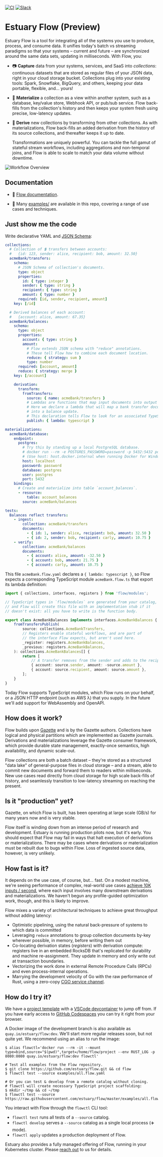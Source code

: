 [![CI](https://github.com/estuary/flow/workflows/CI/badge.svg)](https://github.com/estuary/flow/actions)
[![Slack](https://img.shields.io/badge/slack-@gazette/dev-yellow.svg?logo=slack)](https://join.slack.com/t/gazette-dev/shared_invite/enQtNjQxMzgyNTEzNzk1LTU0ZjZlZmY5ODdkOTEzZDQzZWU5OTk3ZTgyNjY1ZDE1M2U1ZTViMWQxMThiMjU1N2MwOTlhMmVjYjEzMjEwMGQ)

# Estuary Flow (Preview)

Estuary Flow is a tool for integrating all of the systems you use to produce, process, and consume data.
It unifies today's batch vs streaming paradigms
so that your systems
– current and future –
are synchronized around the same data sets, updating in milliseconds.
With Flow, you:

-   📷 **Capture** data from your systems, services, and SaaS into _collections_:
    continuous datasets that are stored as regular files of your JSON data,
    right in your cloud storage bucket.
    Collections plug into your existing tools:
    Spark, Snowflake, BigQuery, and others, keeping your data portable, flexible, and... yours!

-   🎯 **Materialize** a collection as a view within another system,
    such as a database, key/value store, Webhook API, or pub/sub service.
    Flow back-fills from the collection's history
    and then keeps your system fresh using precise, low-latency updates.

-   🌊 **Derive** new collections by transforming from other collections.
    As with materializations, Flow back-fills an added derivation from the history
    of its source collections, and thereafter keeps it up to date.

    Transformations are uniquely powerful.
    You can tackle the full gamut of stateful stream workflows,
    including aggregations and non-temporal joins,
    and Flow is able to scale to match your data volume without downtime.

![Workflow Overview](https://github.com/estuary/flow/blob/master/images/estuaryOverview.png?raw=true)

## Documentation

-   📖 [Flow documentation](https://docs.estuary.dev/).

-   🧐 Many [examples/](examples/) are available in this repo, covering a range of use cases and techniques.

## Just show me the code

Write declarative YAML and [JSON Schema](https://json-schema.org/):

```YAML
collections:
  # Collection of 💲 transfers between accounts:
  #   {id: 123, sender: alice, recipient: bob, amount: 32.50}
  acmeBank/transfers:
    schema:
      # JSON Schema of collection's documents.
      type: object
      properties:
        id: { type: integer }
        sender: { type: string }
        recipient: { type: string }
        amount: { type: number }
      required: [id, sender, recipient, amount]
    key: [/id]

  # Derived balances of each account:
  #   {account: alice, amount: 67.35}
  acmeBank/balances:
    schema:
      type: object
      properties:
        account: { type: string }
        amount:
          # Flow extends JSON schema with "reduce" annotations.
          # These tell Flow how to combine each document location.
          reduce: { strategy: sum }
          type: number
      required: [account, amount]
      reduce: { strategy: merge }
    key: [/account]

    derivation:
      transform:
        fromTransfers:
          source: { name: acmeBank/transfers }
          # Lambdas are functions that map input documents into output documents.
          # Here we declare a lambda that will map a bank transfer document
          # into a balance update.
          # This declaration tells Flow to look for an associated TypeScript module.
          publish: { lambda: typescript }

materializations:
  acmeBank/database:
    endpoint:
      postgres:
        # Try this by standing up a local PostgreSQL database.
        # docker run --rm -e POSTGRES_PASSWORD=password -p 5432:5432 postgres -c log_statement=all
        # (Use host: host.docker.internal when running Docker for Windows/Mac).
        host: localhost
        password: password
        database: postgres
        user: postgres
        port: 5432
    bindings:
      # Create and materialize into table `account_balances`.
      - resource:
          table: account_balances
        source: acmeBank/balances

tests:
  Balances reflect transfers:
    - ingest:
        collection: acmeBank/transfers
        documents:
          - { id: 1, sender: alice, recipient: bob, amount: 32.50 }
          - { id: 2, sender: bob, recipient: carly, amount: 10.75 }
    - verify:
        collection: acmeBank/balances
        documents:
          - { account: alice, amount: -32.50 }
          - { account: bob, amount: 21.75 }
          - { account: carly, amount: 10.75 }
```

This file `acmeBank.flow.yaml` declares a `{ lambda: typescript }`, so Flow expects a
corresponding TypeScript module `acmeBank.flow.ts` that export its lambda definition:

```TypeScript
import { collections, interfaces, registers } from 'flow/modules';

// TypeScript types in `flow/modules` are generated from your catalog,
// and Flow will create this file with an implementation stub if it
// doesn't exist: all you have to write is the function body.

export class AcmeBankBalances implements interfaces.AcmeBankBalances {
    fromTransfersPublish(
        source: collections.AcmeBankTransfers,
        // Registers enable stateful workflows, and are part of
        // the interface Flow expects, but aren't used here.
        _register: registers.AcmeBankBalances,
        _previous: registers.AcmeBankBalances,
    ): collections.AcmeBankBalances[] {
        return [
            // A transfer removes from the sender and adds to the recipient.
            { account: source.sender, amount: -source.amount },
            { account: source.recipient, amount: source.amount },
        ];
    }
}
```

Today Flow supports TypeScript modules, which Flow runs on your behalf,
or a JSON HTTP endpoint (such as AWS λ) that you supply.
In the future we'll add support for WebAssembly and OpenAPI.

## How does it work?

Flow builds upon [Gazette](https://gazette.dev) and is by the Gazette authors.
Collections have logical and physical partitions
which are implemented as Gazette journals.
Derivations and materializations leverage the Gazette consumer framework,
which provide durable state management, exactly-once semantics,
high availability, and dynamic scale-out.

Flow collections are both a batch dataset –
they're stored as a structured "data lake" of general-purpose files in cloud storage –
and a stream, able to commit new documents and forward them to readers within milliseconds.
New use cases read directly from cloud storage for high scale back-fills of history,
and seamlessly transition to low-latency streaming on reaching the present.

## Is it "production" yet?

Gazette, on which Flow is built, has been operating at large scale (GB/s)
for many years now and is very stable.

Flow itself is winding down from an intense period of research and development.
Estuary is running production pilots now, but it's early. You should expect that Flow
may fail in ways that halt execution of derivations or materializations. There may
be cases where derivations or materialization must be rebuilt due to bugs within Flow.
Loss of ingested source data, however, is very unlikely.

## How fast is it?

It depends on the use case, of course, but... fast. On a modest machine,
we're seeing performance of complex, real-world use cases
[achieve 10K inputs / second](https://github.com/estuary/flow/tree/docs-examples/examples/segment#extras-2-turn-up-the-heat),
where each input involves many downstream derivations and materializations.
We haven't begun any profile-guided optimization work, though, and this is likely to improve.

Flow mixes a variety of architectural techniques to achieve great throughput without adding latency:

-   Optimistic pipelining, using the natural back-pressure of systems to which data is committed
-   Leveraging `reduce` annotations to group collection documents by-key wherever possible,
    in memory, before writing them out
-   Co-locating derivation states (_registers_) with derivation compute:
    registers live in an embedded RocksDB that's replicated for durability and machine re-assignment.
    They update in memory and only write out at transaction boundaries.
-   Vectorizing the work done in external Remote Procedure Calls (RPCs) and even process-internal operations.
-   Marrying the development velocity of Go with the raw performance of Rust, using a zero-copy
    [CGO service channel](https://github.com/estuary/flow/commit/0fc0ff83fc5c58e01a09a053419f811d4460776e).

## How do I try it?

We have a [project template](https://github.com/estuary/flow-template) with a
[VSCode devcontainer](https://code.visualstudio.com/docs/remote/devcontainerjson-reference)
to jump off from. If you have early access to
[GitHub Codespaces](https://github.com/features/codespaces)
you can try it right from your browser.

A Docker image of the development branch is also available as `quay.io/estuary/flow:dev`.
We'll start more regular releases soon, but not quite yet. We recommend using an alias to run the image:

```console
$ alias flowctl='docker run --rm -it --mount type=bind,source="$(pwd)",target=/home/flow/project --env RUST_LOG -p 8080:8080 quay.io/estuary/flow:dev flowctl'

# Test all examples from the Flow repository.
$ git clone https://github.com/estuary/flow.git && cd flow
$ flowctl test --source examples/all.flow.yaml

# Or you can test & develop from a remote catalog without cloning.
# flowctl will create necessary TypeScript project scaffolding:
$ mkdir ~/tmp && cd ~/tmp
$ flowctl test --source https://raw.githubusercontent.com/estuary/flow/master/examples/all.flow.yaml
```

You interact with Flow through the `flowctl` CLI tool:

-   `flowctl test` runs all tests of a `--source` catalog.
-   `flowctl develop` serves a `--source` catalog as a single local process (✈️ mode).
-   `flowctl apply` updates a production deployment of Flow.

Estuary also provides a fully managed offering of Flow, running in your Kubernetes cluster.
Please [reach out](https://estuary.dev/#contact-us) to us for details.
